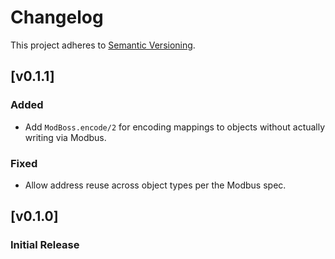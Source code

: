 # Changelog

This project adheres to [Semantic Versioning](https://semver.org/spec/v2.0.0.html).

## [v0.1.1]

### Added

- Add `ModBoss.encode/2` for encoding mappings to objects without actually writing via Modbus.

### Fixed

- Allow address reuse across object types per the Modbus spec.

## [v0.1.0]

### Initial Release
